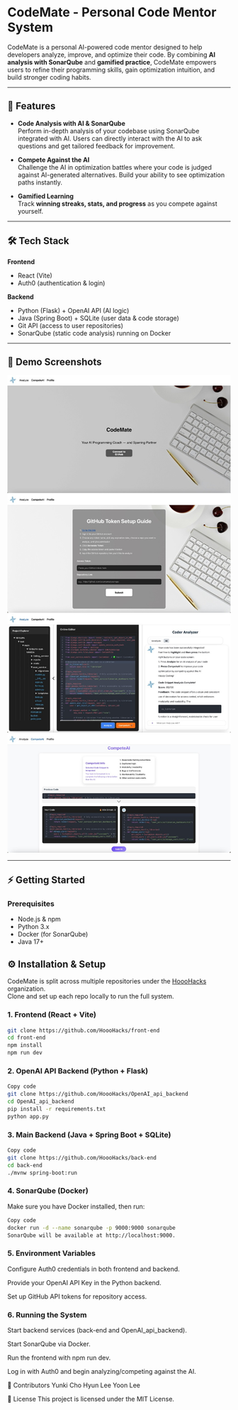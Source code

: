 # CodeMate - Personal Code Mentor System

CodeMate is a personal AI-powered code mentor designed to help developers analyze, improve, and optimize their code. By combining **AI analysis with SonarQube** and **gamified practice**, CodeMate empowers users to refine their programming skills, gain optimization intuition, and build stronger coding habits.

---

## 🚀 Features

- **Code Analysis with AI & SonarQube**  
  Perform in-depth analysis of your codebase using SonarQube integrated with AI. Users can directly interact with the AI to ask questions and get tailored feedback for improvement.

- **Compete Against the AI**  
  Challenge the AI in optimization battles where your code is judged against AI-generated alternatives. Build your ability to see optimization paths instantly.

- **Gamified Learning**  
  Track **winning streaks, stats, and progress** as you compete against yourself.

---

## 🛠 Tech Stack

**Frontend**
- React (Vite)  
- Auth0 (authentication & login)

**Backend**
- Python (Flask) + OpenAI API (AI logic)  
- Java (Spring Boot) + SQLite (user data & code storage)  
- Git API (access to user repositories)  
- SonarQube (static code analysis) running on Docker  

---

## 📸 Demo Screenshots
![CodeMate Dashboard](./codemate1.jpg)
![CodeMate GitHub Setup](./codemate2.jpg)
![CodeMate Analyze](./codemate3.jpg)
![CodeMate CompeteAI](./codemate4.jpg)

---

## ⚡ Getting Started

### Prerequisites
- Node.js & npm  
- Python 3.x  
- Docker (for SonarQube)  
- Java 17+  

## ⚙️ Installation & Setup

CodeMate is split across multiple repositories under the [HoooHacks](https://github.com/HoooHacks) organization.  
Clone and set up each repo locally to run the full system.

### 1. Frontend (React + Vite)
```bash
git clone https://github.com/HoooHacks/front-end
cd front-end
npm install
npm run dev
```
### 2. OpenAI API Backend (Python + Flask)
```bash
Copy code
git clone https://github.com/HoooHacks/OpenAI_api_backend
cd OpenAI_api_backend
pip install -r requirements.txt
python app.py
```
### 3. Main Backend (Java + Spring Boot + SQLite)
```bash
Copy code
git clone https://github.com/HoooHacks/back-end
cd back-end
./mvnw spring-boot:run
```
### 4. SonarQube (Docker)
Make sure you have Docker installed, then run:

```bash
Copy code
docker run -d --name sonarqube -p 9000:9000 sonarqube
SonarQube will be available at http://localhost:9000.
```
### 5. Environment Variables
Configure Auth0 credentials in both frontend and backend.

Provide your OpenAI API Key in the Python backend.

Set up GitHub API tokens for repository access.

### 6. Running the System
Start backend services (back-end and OpenAI_api_backend).

Start SonarQube via Docker.

Run the frontend with npm run dev.

Log in with Auth0 and begin analyzing/competing against the AI.

👥 Contributors
Yunki Cho
Hyun Lee
Yoon Lee

📜 License
This project is licensed under the MIT License.
